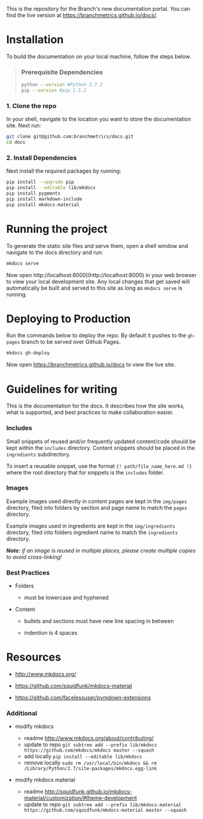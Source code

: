 This is the repository for the Branch's new documentation portal. You can find the live version at https://branchmetrics.github.io/docs/.

# Installation

To build the documentation on your local machine, follow the steps below.

> ### Prerequisite Dependencies
> ```bash
> python --version #Python 2.7.2
> pip --version #pip 1.5.2
> ```

### 1. Clone the repo
In your shell, navigate to the location you want to store the documentation site. Next run:

```bash
git clone git@github.com:branchmetrics/docs.git
cd docs
```

### 2. Install Dependencies
Next install the required packages by running:

```bash
pip install --upgrade pip
pip install --editable lib/mkdocs
pip install pygments
pip install markdown-include
pip install mkdocs-material
```

# Running the project

To generate the static site files and serve them, open a shell window and navigate to the docs directory and run:

```bash
mkdocs serve
```

Now open http://localhost:8000](http://localhost:8000) in your web browser to view your local development site. Any local changes that get saved will automatically be built and served to this site as long as `mkdocs serve` is running.

# Deploying to Production

Run the commands below to deploy the repo. By default it pushes to the `gh-pages` branch to be served over Github Pages.

```bash
mkdocs gh-deploy
```

Now open https://branchmetrics.github.io/docs to view the live site.

# Guidelines for writing

This is the documentation for the docs. It describes how the site works, what is supported, and best practices to make collaboration easier.

### Includes

Small snippets of reused and/or frequently updated content/code should be kept within the `includes` directory. Content snippets should be placed in the `ingredients` subdirectory.

To insert a reusable snippet, use the format `{! path/file_name_here.md !}` where the root directory that for snippets is the `includes` folder.

### Images

Example images used directly in content pages are kept in the `img/pages` directory, filed into folders by section and page name to match the `pages` directory.

Example images used in ingredients are kept in the `img/ingredients` directory, filed into folders ingredient name to match the `ingredients` directory.

***Note:*** *if an image is reused in multiple places, please create multiple copies to avoid cross-linking!*

### Best Practices

- Folders

    - must be lowercase and hyphened

- Content

    - bullets and sections must have new line spacing in between

    - indention is 4 spaces

# Resources

- http://www.mkdocs.org/

- https://github.com/squidfunk/mkdocs-material

- https://github.com/facelessuser/pymdown-extensions


### Additional

- modify mkdocs
    - readme http://www.mkdocs.org/about/contributing/
    - update to repo `git subtree add --prefix lib/mkdocs https://github.com/mkdocs/mkdocs master --squash`
    - add locally `pip install --editable lib/mkdocs`
    - remove locally `sudo rm /usr/local/bin/mkdocs && rm /Library/Python/2.7/site-packages/mkdocs.egg-link`

- modify mkdocs material
    - readme http://squidfunk.github.io/mkdocs-material/customization/#theme-development
    - update to repo `git subtree add --prefix lib/mkdocs-material https://github.com/squidfunk/mkdocs-material master --squash`
